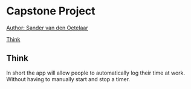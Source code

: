 # Capstone Project
[Author: Sander van den Oetelaar](https://www.github.com/KoningSanderPander/CapstoneProject "View project on github")


[Think]

## Think

[Think]: #think

In short the app will allow people to automatically log their time at work.
Without having to manually start and stop a timer.


